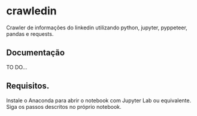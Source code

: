 # crawledin
Crawler de informações do linkedin utilizando python, jupyter, pyppeteer, pandas e requests.

## Documentação

TO DO...

## Requisitos.

Instale o Anaconda para abrir o notebook com Jupyter Lab ou equivalente. Siga os passos descritos no próprio notebook.


